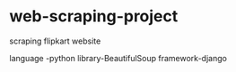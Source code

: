 # web-scraping-project
scraping flipkart website

language -python
library-BeautifulSoup
framework-django
